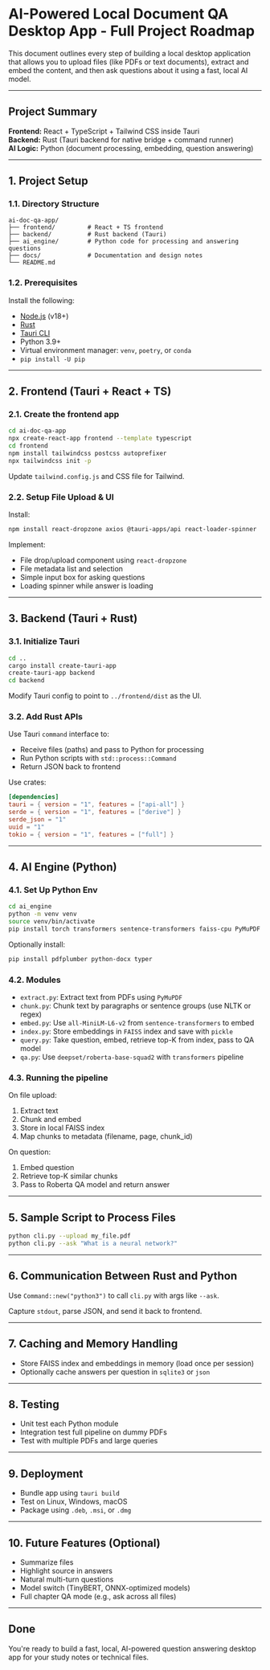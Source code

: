 
# AI-Powered Local Document QA Desktop App - Full Project Roadmap

This document outlines every step of building a local desktop application that allows you to upload files (like PDFs or text documents), extract and embed the content, and then ask questions about it using a fast, local AI model.

---

## Project Summary

**Frontend:** React + TypeScript + Tailwind CSS inside Tauri  
**Backend:** Rust (Tauri backend for native bridge + command runner)  
**AI Logic:** Python (document processing, embedding, question answering)

---

## 1. Project Setup

### 1.1. Directory Structure

```text
ai-doc-qa-app/
├── frontend/         # React + TS frontend
├── backend/          # Rust backend (Tauri)
├── ai_engine/        # Python code for processing and answering questions
├── docs/             # Documentation and design notes
└── README.md
```

### 1.2. Prerequisites

Install the following:

- [Node.js](https://nodejs.org/) (v18+)
- [Rust](https://www.rust-lang.org/)
- [Tauri CLI](https://tauri.app/v1/guides/getting-started/setup/)
- Python 3.9+
- Virtual environment manager: `venv`, `poetry`, or `conda`
- `pip install -U pip`

---

## 2. Frontend (Tauri + React + TS)

### 2.1. Create the frontend app

```bash
cd ai-doc-qa-app
npx create-react-app frontend --template typescript
cd frontend
npm install tailwindcss postcss autoprefixer
npx tailwindcss init -p
```

Update `tailwind.config.js` and CSS file for Tailwind.

### 2.2. Setup File Upload & UI

Install:

```bash
npm install react-dropzone axios @tauri-apps/api react-loader-spinner
```

Implement:

- File drop/upload component using `react-dropzone`
- File metadata list and selection
- Simple input box for asking questions
- Loading spinner while answer is loading

---

## 3. Backend (Tauri + Rust)

### 3.1. Initialize Tauri

```bash
cd ..
cargo install create-tauri-app
create-tauri-app backend
cd backend
```

Modify Tauri config to point to `../frontend/dist` as the UI.

### 3.2. Add Rust APIs

Use Tauri `command` interface to:

- Receive files (paths) and pass to Python for processing
- Run Python scripts with `std::process::Command`
- Return JSON back to frontend

Use crates:

```toml
[dependencies]
tauri = { version = "1", features = ["api-all"] }
serde = { version = "1", features = ["derive"] }
serde_json = "1"
uuid = "1"
tokio = { version = "1", features = ["full"] }
```

---

## 4. AI Engine (Python)

### 4.1. Set Up Python Env

```bash
cd ai_engine
python -m venv venv
source venv/bin/activate
pip install torch transformers sentence-transformers faiss-cpu PyMuPDF nltk
```

Optionally install:

```bash
pip install pdfplumber python-docx typer
```

### 4.2. Modules

- `extract.py`: Extract text from PDFs using `PyMuPDF`
- `chunk.py`: Chunk text by paragraphs or sentence groups (use NLTK or regex)
- `embed.py`: Use `all-MiniLM-L6-v2` from `sentence-transformers` to embed
- `index.py`: Store embeddings in `FAISS` index and save with `pickle`
- `query.py`: Take question, embed, retrieve top-K from index, pass to QA model
- `qa.py`: Use `deepset/roberta-base-squad2` with `transformers` pipeline

### 4.3. Running the pipeline

On file upload:

1. Extract text
2. Chunk and embed
3. Store in local FAISS index
4. Map chunks to metadata (filename, page, chunk_id)

On question:

1. Embed question
2. Retrieve top-K similar chunks
3. Pass to Roberta QA model and return answer

---

## 5. Sample Script to Process Files

```bash
python cli.py --upload my_file.pdf
python cli.py --ask "What is a neural network?"
```

---

## 6. Communication Between Rust and Python

Use `Command::new("python3")` to call `cli.py` with args like `--ask`.

Capture `stdout`, parse JSON, and send it back to frontend.

---

## 7. Caching and Memory Handling

- Store FAISS index and embeddings in memory (load once per session)
- Optionally cache answers per question in `sqlite3` or `json`

---

## 8. Testing

- Unit test each Python module
- Integration test full pipeline on dummy PDFs
- Test with multiple PDFs and large queries

---

## 9. Deployment

- Bundle app using `tauri build`
- Test on Linux, Windows, macOS
- Package using `.deb`, `.msi`, or `.dmg`

---

## 10. Future Features (Optional)

- Summarize files
- Highlight source in answers
- Natural multi-turn questions
- Model switch (TinyBERT, ONNX-optimized models)
- Full chapter QA mode (e.g., ask across all files)

---

## Done

You're ready to build a fast, local, AI-powered question answering desktop app for your study notes or technical files.
